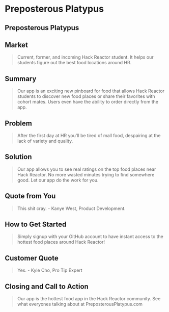 # Preposterous Platypus #

<!-- 
> This material was originally posted [here](http://www.quora.com/What-is-Amazons-approach-to-product-development-and-product-management). It is reproduced here for posterities sake.

There is an approach called "working backwards" that is widely used at Amazon. They work backwards from the customer, rather than starting with an idea for a product and trying to bolt customers onto it. While working backwards can be applied to any specific product decision, using this approach is especially important when developing new products or features.

For new initiatives a product manager typically starts by writing an internal press release announcing the finished product. The target audience for the press release is the new/updated product's customers, which can be retail customers or internal users of a tool or technology. Internal press releases are centered around the customer problem, how current solutions (internal or external) fail, and how the new product will blow away existing solutions.

If the benefits listed don't sound very interesting or exciting to customers, then perhaps they're not (and shouldn't be built). Instead, the product manager should keep iterating on the press release until they've come up with benefits that actually sound like benefits. Iterating on a press release is a lot less expensive than iterating on the product itself (and quicker!).

If the press release is more than a page and a half, it is probably too long. Keep it simple. 3-4 sentences for most paragraphs. Cut out the fat. Don't make it into a spec. You can accompany the press release with a FAQ that answers all of the other business or execution questions so the press release can stay focused on what the customer gets. My rule of thumb is that if the press release is hard to write, then the product is probably going to suck. Keep working at it until the outline for each paragraph flows. 

Oh, and I also like to write press-releases in what I call "Oprah-speak" for mainstream consumer products. Imagine you're sitting on Oprah's couch and have just explained the product to her, and then you listen as she explains it to her audience. That's "Oprah-speak", not "Geek-speak".

Once the project moves into development, the press release can be used as a touchstone; a guiding light. The product team can ask themselves, "Are we building what is in the press release?" If they find they're spending time building things that aren't in the press release (overbuilding), they need to ask themselves why. This keeps product development focused on achieving the customer benefits and not building extraneous stuff that takes longer to build, takes resources to maintain, and doesn't provide real customer benefit (at least not enough to warrant inclusion in the press release).
 -->
 
## Preposterous Platypus ##

## Market ##
  > Current, former, and incoming Hack Reactor student. It helps our students figure out the best food locations around HR.

## Summary ##
  > Our app is an exciting new pinboard for food that allows Hack Reactor students to discover new food places or share their favorites with cohort mates. Users even have the ability to order directly from the app. 

## Problem ##
  > After the first day at HR you'll be tired of mall food, despairing at the lack of variety and quality. 

## Solution ##
  > Our app allows you to see real ratings on the top food places near Hack Reactor. No more wasted minutes trying to find somewhere good. Let our app do the work for you.

## Quote from You ##
  > This shit cray. - Kanye West, Product Development.

## How to Get Started ##
  > Simply signup with your GitHub account to have instant access to the hottest food places around Hack Reactor!

## Customer Quote ##
  > Yes. - Kyle Cho, Pro Tip Expert

## Closing and Call to Action ##
  > Our app is the hottest food app in the Hack Reactor community. See what everyones talking about at PreposterousPlatypus.com